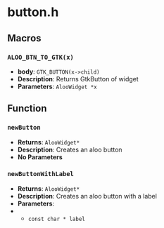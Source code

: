 # button.h

## Macros

### `ALOO_BTN_TO_GTK(x)`

- **body**: `GTK_BUTTON(x->child)`
- **Description**: Returns GtkButton of widget
- **Parameters**: `AlooWidget *x`

## Function

### `newButton`

- **Returns**: `AlooWidget*`
- **Description**: Creates an aloo button
- **No Parameters**

### `newButtonWithLabel`

- **Returns**: `AlooWidget*`
- **Description**: Creates an aloo button with a label
- **Parameters**:
- - `const char * label`
